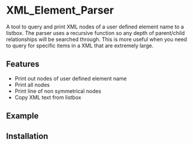 # XML_Element_Parser

A tool to query and print XML nodes of a user defined element name to a listbox. The parser uses a recursive function so any depth of parent/child relationships will be searched through. This is more useful when you need to query for specific items in a XML that are extremely large. 

## Features
* Print out nodes of user defined element name
* Print all nodes 
* Print line of non symmetrical nodes
* Copy XML text from listbox

## Example

## Installation
